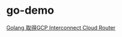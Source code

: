 # go-demo
[Golang 取得GCP Interconnect Cloud Router](https://matthung0807.blogspot.com/2023/02/go-get-gcp-interconnect-cloud-router.html)